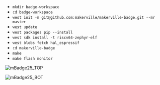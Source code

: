 
- `mkdir badge-workspace`
- `cd badge-workspace`
- `west init -m git@github.com:makerville/makerville-badge.git --mr master`
- `west update`
- `west packages pip --install`
- `west sdk install -t riscv64-zephyr-elf`
- `west blobs fetch hal_espressif`
- `cd makerville-badge`
- `make`
- `make flash monitor`

![mBadge25_TOP](/hw_pcb/mbadge25_v2/renders/mbadge25_17.png)

![mBadge25_BOT](/hw_pcb/mbadge25_v2/renders/mbadge25_19.png)

